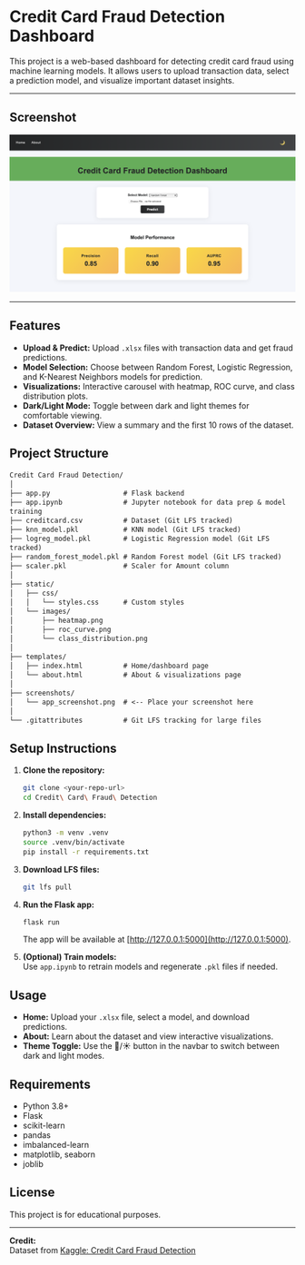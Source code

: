 # Credit Card Fraud Detection Dashboard

This project is a web-based dashboard for detecting credit card fraud using machine learning models. It allows users to upload transaction data, select a prediction model, and visualize important dataset insights.

---

## Screenshot

![App Screenshot](static/images/Screenshot.png)


---

## Features

- **Upload & Predict:** Upload `.xlsx` files with transaction data and get fraud predictions.
- **Model Selection:** Choose between Random Forest, Logistic Regression, and K-Nearest Neighbors models for prediction.
- **Visualizations:** Interactive carousel with heatmap, ROC curve, and class distribution plots.
- **Dark/Light Mode:** Toggle between dark and light themes for comfortable viewing.
- **Dataset Overview:** View a summary and the first 10 rows of the dataset.

## Project Structure

```
Credit Card Fraud Detection/
│
├── app.py                  # Flask backend
├── app.ipynb               # Jupyter notebook for data prep & model training
├── creditcard.csv          # Dataset (Git LFS tracked)
├── knn_model.pkl           # KNN model (Git LFS tracked)
├── logreg_model.pkl        # Logistic Regression model (Git LFS tracked)
├── random_forest_model.pkl # Random Forest model (Git LFS tracked)
├── scaler.pkl              # Scaler for Amount column
│
├── static/
│   ├── css/
│   │   └── styles.css      # Custom styles
│   └── images/
│       ├── heatmap.png
│       ├── roc_curve.png
│       └── class_distribution.png
│
├── templates/
│   ├── index.html          # Home/dashboard page
│   └── about.html          # About & visualizations page
│
├── screenshots/
│   └── app_screenshot.png  # <-- Place your screenshot here
│
└── .gitattributes          # Git LFS tracking for large files
```

## Setup Instructions

1. **Clone the repository:**
    ```bash
    git clone <your-repo-url>
    cd Credit\ Card\ Fraud\ Detection
    ```

2. **Install dependencies:**
    ```bash
    python3 -m venv .venv
    source .venv/bin/activate
    pip install -r requirements.txt
    ```

3. **Download LFS files:**
    ```bash
    git lfs pull
    ```

4. **Run the Flask app:**
    ```bash
    flask run
    ```
    The app will be available at [http://127.0.0.1:5000](http://127.0.0.1:5000).

5. **(Optional) Train models:**  
   Use `app.ipynb` to retrain models and regenerate `.pkl` files if needed.

## Usage

- **Home:** Upload your `.xlsx` file, select a model, and download predictions.
- **About:** Learn about the dataset and view interactive visualizations.
- **Theme Toggle:** Use the 🌙/☀️ button in the navbar to switch between dark and light modes.

## Requirements

- Python 3.8+
- Flask
- scikit-learn
- pandas
- imbalanced-learn
- matplotlib, seaborn
- joblib

## License

This project is for educational purposes.

---

**Credit:**  
Dataset from [Kaggle: Credit Card Fraud Detection](https://www.kaggle.com/mlg-ulb/creditcardfraud)
